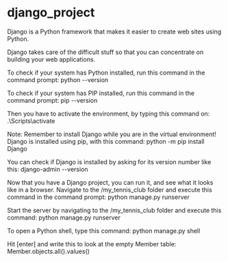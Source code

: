 # django_project

Django is a Python framework that makes it easier to create web sites using Python.

Django takes care of the difficult stuff so that you can concentrate on building your web applications.

To check if your system has Python installed, run this command in the command prompt:
python --version

To check if your system has PIP installed, run this command in the command prompt:
pip --version

Then you have to activate the environment, by typing this command on:
.\Scripts\activate

Note: Remember to install Django while you are in the virtual environment!
Django is installed using pip, with this command:
python -m pip install Django

You can check if Django is installed by asking for its version number like this:
django-admin --version

Now that you have a Django project, you can run it, and see what it looks like in a browser.
Navigate to the /my_tennis_club folder and execute this command in the command prompt:
python manage.py runserver

Start the server by navigating to the /my_tennis_club folder and execute this command:
python manage.py runserver

To open a Python shell, type this command:
python manage.py shell

Hit [enter] and write this to look at the empty Member table:
Member.objects.all().values()

